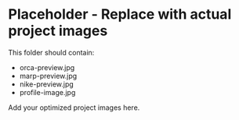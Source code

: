 # Placeholder - Replace with actual project images
This folder should contain:
- orca-preview.jpg
- marp-preview.jpg  
- nike-preview.jpg
- profile-image.jpg

Add your optimized project images here.